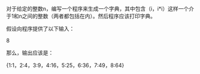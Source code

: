 对于给定的整数n，编写一个程序来生成一个字典，其中包含（i，i*i）这样一个介于1和n之间的整数（两者都包括在内）。然后程序应该打印字典。

假设向程序提供了以下输入：

8

那么，输出应该是：

{1:1，2:4，3:9，4:16，5:25，6:36，7:49，8:64}